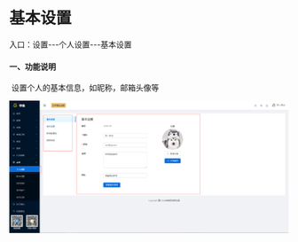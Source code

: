 # 基本设置

入口：设置---个人设置---基本设置

#### 一、功能说明

​		设置个人的基本信息，如昵称，邮箱头像等 	

![PNG](../image/个人设置/01-基本信息01.jpg)

